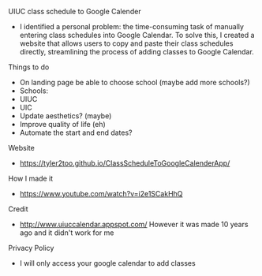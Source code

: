 UIUC class schedule to Google Calender
- I identified a personal problem: the time-consuming task of manually entering class schedules into Google Calendar. To solve this, I created a website that allows users to copy and paste their class schedules directly, streamlining the process of adding classes to Google Calendar.


Things to do

- On landing page be able to choose school (maybe add more schools?)
- Schools:
- UIUC
- UIC
- Update aesthetics? (maybe)
- Improve quality of life (eh)
- Automate the start and end dates?

Website
- https://tyler2too.github.io/ClassScheduleToGoogleCalenderApp/

How I made it
- https://www.youtube.com/watch?v=i2e1SCakHhQ

Credit
- http://www.uiuccalendar.appspot.com/
However it was made 10 years ago and it didn't work for me

Privacy Policy
- I will only access your google calendar to add classes
